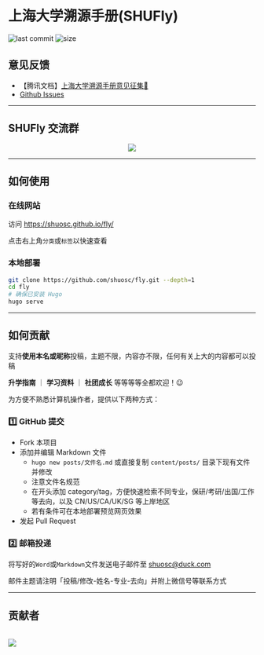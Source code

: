 # 上海大学溯源手册(SHUFly)

![last commit](https://img.shields.io/github/last-commit/shuosc/fly)
![size](https://img.shields.io/github/repo-size/shuosc/fly)

## 意见反馈

- 【腾讯文档】[上海大学溯源手册意见征集📝](https://docs.qq.com/sheet/DTkF5V3VJT3lZTkhX?tab=BB08J2)
-  [Github Issues](https://github.com/shuosc/fly/issues)

---

## SHUFly 交流群
<center>
	<img src="https://user-images.githubusercontent.com/64823753/235919118-294ecf67-f13a-406f-a943-7ce36a6c82dd.png" />
</center>

---

## 如何使用

### 在线网站

访问 https://shuosc.github.io/fly/

点击右上角`分类`或`标签`以快速查看

### 本地部署

```bash
git clone https://github.com/shuosc/fly.git --depth=1
cd fly
# 确保已安装 Hugo
hugo serve
```

---

## 如何贡献

支持**使用本名或昵称**投稿，主题不限，内容亦不限，任何有关上大的内容都可以投稿

**升学指南** ｜ **学习资料** ｜ **社团成长**  等等等等全都欢迎！😉

<!--
内容可按照 `time-name-major-how-where.md` 模板准备，[点此预览](https://shuosc.github.io/fly/posts/time-name-major-how-where/)
 -->

为方便不熟悉计算机操作者，提供以下两种方式：

### 1️⃣ GitHub 提交

- Fork 本项目
- 添加并编辑 Markdown 文件
  - `hugo new posts/文件名.md` 或直接复制 `content/posts/` 目录下现有文件并修改
  - 注意文件名规范
  - 在开头添加 category/tag，方便快速检索不同专业，保研/考研/出国/工作等去向，以及 CN/US/CA/UK/SG 等上岸地区
  - 若有条件可在本地部署预览网页效果
- 发起 Pull Request

### 2️⃣ 邮箱投递

将写好的`Word`或`Markdown`文件发送电子邮件至 shuosc@duck.com 

邮件主题请注明「投稿/修改-姓名-专业-去向」并附上微信号等联系方式

---

## 贡献者

<a href="https://github.com/shuosc/fly/graphs/contributors">
  <br><img src="https://contributors-img.web.app/image?repo=shuosc/fly" />
</a>
